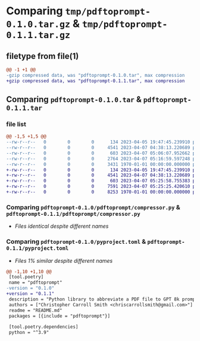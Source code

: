 # Comparing `tmp/pdftoprompt-0.1.0.tar.gz` & `tmp/pdftoprompt-0.1.1.tar.gz`

## filetype from file(1)

```diff
@@ -1 +1 @@
-gzip compressed data, was "pdftoprompt-0.1.0.tar", max compression
+gzip compressed data, was "pdftoprompt-0.1.1.tar", max compression
```

## Comparing `pdftoprompt-0.1.0.tar` & `pdftoprompt-0.1.1.tar`

### file list

```diff
@@ -1,5 +1,5 @@
--rw-r--r--   0        0        0      134 2023-04-05 19:47:45.239910 pdftoprompt-0.1.0/pdftoprompt/__init__.py
--rw-r--r--   0        0        0     4541 2023-04-07 04:38:13.220689 pdftoprompt-0.1.0/pdftoprompt/compressor.py
--rw-r--r--   0        0        0      603 2023-04-07 05:06:07.952662 pdftoprompt-0.1.0/pyproject.toml
--rw-r--r--   0        0        0     2764 2023-04-07 05:16:59.597248 pdftoprompt-0.1.0/README.md
--rw-r--r--   0        0        0     3431 1970-01-01 00:00:00.000000 pdftoprompt-0.1.0/PKG-INFO
+-rw-r--r--   0        0        0      134 2023-04-05 19:47:45.239910 pdftoprompt-0.1.1/pdftoprompt/__init__.py
+-rw-r--r--   0        0        0     4541 2023-04-07 04:38:13.220689 pdftoprompt-0.1.1/pdftoprompt/compressor.py
+-rw-r--r--   0        0        0      603 2023-04-07 05:25:58.755383 pdftoprompt-0.1.1/pyproject.toml
+-rw-r--r--   0        0        0     7591 2023-04-07 05:25:25.420610 pdftoprompt-0.1.1/README.md
+-rw-r--r--   0        0        0     8253 1970-01-01 00:00:00.000000 pdftoprompt-0.1.1/PKG-INFO
```

### Comparing `pdftoprompt-0.1.0/pdftoprompt/compressor.py` & `pdftoprompt-0.1.1/pdftoprompt/compressor.py`

 * *Files identical despite different names*

### Comparing `pdftoprompt-0.1.0/pyproject.toml` & `pdftoprompt-0.1.1/pyproject.toml`

 * *Files 1% similar despite different names*

```diff
@@ -1,10 +1,10 @@
 [tool.poetry]
 name = "pdftoprompt"
-version = "0.1.0"
+version = "0.1.1"
 description = "Python library to abbreviate a PDF file to GPT 8k prompt length"
 authors = ["Christopher Carroll Smith <chriscarrollsmith@gmail.com>"]
 readme = "README.md"
 packages = [{include = "pdftoprompt"}]
 
 [tool.poetry.dependencies]
 python = "^3.9"
```

